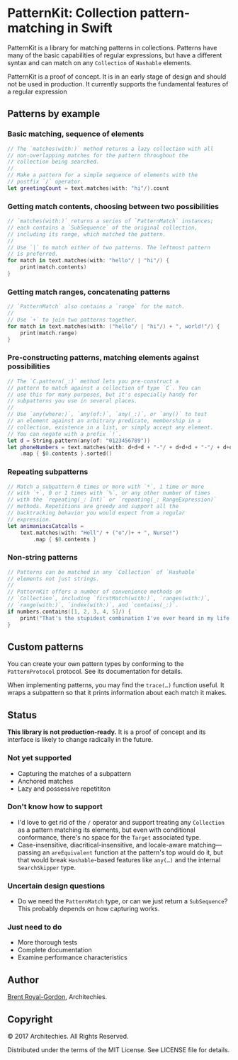 # PatternKit: Collection pattern-matching in Swift

PatternKit is a library for matching patterns in collections. Patterns have many of the basic capabilities of regular expressions, but have a different syntax and can match on any `Collection` of `Hashable` elements.

PatternKit is a proof of concept. It is in an early stage of design and should not be used in production. It currently supports the fundamental features of a regular expression

## Patterns by example

### Basic matching, sequence of elements

```Swift
// The `matches(with:)` method returns a lazy collection with all  
// non-overlapping matches for the pattern throughout the  
// collection being searched.
// 
// Make a pattern for a simple sequence of elements with the 
// postfix `/` operator.
let greetingCount = text.matches(with: "hi"/).count
```

### Getting match contents, choosing between two possibilities

```swift
// `matches(with:)` returns a series of `PatternMatch` instances; 
// each contains a `SubSequence` of the original collection, 
// including its range, which matched the pattern.
// 
// Use `|` to match either of two patterns. The leftmost pattern 
// is preferred.
for match in text.matches(with: "hello"/ | "hi"/) {
    print(match.contents)
}
```

### Getting match ranges, concatenating patterns

```swift
// `PatternMatch` also contains a `range` for the match.
// 
// Use `+` to join two patterns together.
for match in text.matches(with: ("hello"/ | "hi"/) + ", world!"/) {
    print(match.range)
}
```

### Pre-constructing patterns, matching elements against possibilities

```swift
// The `C.pattern(_:)` method lets you pre-construct a 
// pattern to match against a collection of type `C`. You can 
// use this for many purposes, but it's especially handy for 
// subpatterns you use in several places.
// 
// Use `any(where:)`, `any(of:)`, `any(_:)`, or `any()` to test 
// an element against an arbitrary predicate, membership in a 
// collection, existence in a list, or simply accept any element.
// You can negate with a prefix `!`.
let d = String.pattern(any(of: "0123456789"))
let phoneNumbers = text.matches(with: d+d+d + "-"/ + d+d+d + "-"/ + d+d+d+d)
    .map { $0.contents }.sorted()
```

### Repeating subpatterns

```swift
// Match a subpattern 0 times or more with `*`, 1 time or more 
// with `+`, 0 or 1 times with `%`, or any other number of times 
// with the `repeating(_: Int)` or `repeating(_: RangeExpression)` 
// methods. Repetitions are greedy and support all the  
// backtracking behavior you would expect from a regular 
// expression.
let animaniacsCatcalls =
    text.matches(with: "Hell"/ + ("o"/)+ + ", Nurse!")
        .map { $0.contents }
```

### Non-string patterns

```swift
// Patterns can be matched in any `Collection` of `Hashable` 
// elements not just strings.
// 
// PatternKit offers a number of convenience methods on 
// `Collection`, including `firstMatch(with:)`, `ranges(with:)`, 
// `range(with:)`, `index(with:)`, and `contains(_:)`.
if numbers.contains([1, 2, 3, 4, 5]/) {
    print("That's the stupidest combination I've ever heard in my life!")
}
```

## Custom patterns

You can create your own pattern types by conforming to the `PatternProtocol` protocol. See its documentation for details.

When implementing patterns, you may find the `trace(…)` function useful. It wraps a subpattern so that it prints information about each match it makes.

## Status

**This library is not production-ready.** It is a proof of concept and its interface is likely to change radically in the future. 

### Not yet supported

* Capturing the matches of a subpattern
* Anchored matches
* Lazy and possessive repetititon

### Don't know how to support

* I'd love to get rid of the `/` operator and support treating any `Collection` as a pattern matching its elements, but even with conditional conformance, there's no space for the `Target` associated type.
* Case-insensitive, diacritical-insensitive, and locale-aware matching—passing an `areEquivalent` function at the pattern's top would do it, but that would break `Hashable`-based features like `any(…)` and the internal `SearchSkipper` type.

### Uncertain design questions

* Do we need the `PatternMatch` type, or can we just return a `SubSequence`? This probably depends on how capturing works.

### Just need to do

* More thorough tests
* Complete documentation
* Examine performance characteristics

## Author

[Brent Royal-Gordon](https://github.com/brentdax), Architechies. 

## Copyright

© 2017 Architechies. All Rights Reserved.

Distributed under the terms of the MIT License. See LICENSE file for details.

